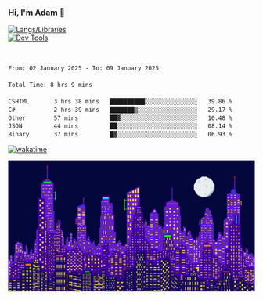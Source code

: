 ### Hi, I'm Adam 👋

[![Langs/Libraries](https://skillicons.dev/icons?i=cs,dotnet,js,css,html,sass,ts,jquery,bootstrap)](https://skillicons.dev)
<br/>
[![Dev Tools](https://skillicons.dev/icons?i=git,github,githubactions,visualstudio)](https://skillicons.dev)

<br/>

<!--START_SECTION:waka-->

```txt
From: 02 January 2025 - To: 09 January 2025

Total Time: 8 hrs 9 mins

CSHTML       3 hrs 38 mins   ██████████░░░░░░░░░░░░░░░   39.86 %
C#           2 hrs 39 mins   ███████▒░░░░░░░░░░░░░░░░░   29.17 %
Other        57 mins         ██▓░░░░░░░░░░░░░░░░░░░░░░   10.48 %
JSON         44 mins         ██░░░░░░░░░░░░░░░░░░░░░░░   08.14 %
Binary       37 mins         █▓░░░░░░░░░░░░░░░░░░░░░░░   06.93 %
```

<!--END_SECTION:waka-->

[![wakatime](https://wakatime.com/badge/user/2234bda2-efd3-47c5-8724-79108edfe9aa.svg)](https://wakatime.com/@2234bda2-efd3-47c5-8724-79108edfe9aa)

![Pixelated city at night](./media/city.gif)
